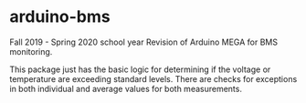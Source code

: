# arduino-bms

Fall 2019 - Spring 2020 school year
Revision of Arduino MEGA for BMS monitoring.

This package just has the basic logic for determining if the voltage or temperature are exceeding standard levels. There are checks for exceptions in both individual and average values for both measurements.
